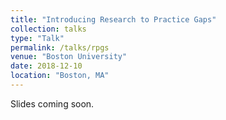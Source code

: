 ```yaml
---
title: "Introducing Research to Practice Gaps"
collection: talks
type: "Talk"
permalink: /talks/rpgs
venue: "Boston University"
date: 2018-12-10
location: "Boston, MA"
---
```


Slides coming soon.
